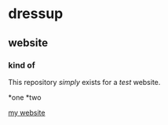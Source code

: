 # dressup
## website
### kind of

This repository _simply_ exists for a *test* website.

*one
*two

[my website](gmail.com)
